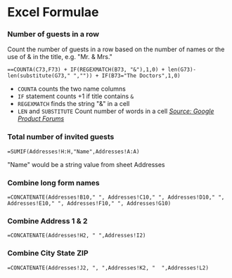 Excel Formulae
==============

### Number of guests in a row

Count the number of guests in a row based on the number of names or the use of & in the title, e.g. "Mr. & Mrs."

	==COUNTA(C73,F73) + IF(REGEXMATCH(B73, "&"),1,0) + len(G73)-len(substitute(G73," ","")) + IF(B73="The Doctors",1,0)
    
- `COUNTA` counts the two name columns
- `IF` statement counts +1 if title contains `&`
- `REGEXMATCH` finds the string "&" in a cell
- `LEN` and `SUBSTITUTE` Count number of words in a cell [*Source: Google Product Forums*](http://productforums.google.com/d/msg/docs/PUkTBR_Bm30/iv-0UC1-DsAJ)

### Total number of invited guests 

	=SUMIF(Addresses!H:H,"Name",Addresses!A:A)
    
"Name" would be a string value from sheet Addresses

### Combine long form names

	=CONCATENATE(Addresses!B10," ", Addresses!C10," ", Addresses!D10," ", Addresses!E10," ", Addresses!F10," ", Addresses!G10)

### Combine Address 1 & 2

	=CONCATENATE(Addresses!H2, " ",Addresses!I2)
	
### Combine City State ZIP

	=CONCATENATE(Addresses!J2, ", ",Addresses!K2, "  ",Addresses!L2)
